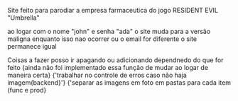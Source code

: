 Site feito para parodiar a empresa farmaceutica do jogo RESIDENT EVIL "Umbrella"

ao logar com o nome "john" e senha "ada" o site muda para a versão maligna 
enquanto isso nao ocorrer ou o email for diferente o site permanece igual


Coisas a fazer posso ir apagando ou adicionando dependnedo do que for feito
{ainda não foi implementado essa função de mudar ao logar de maneira certa}
{'trabalhar no controle de erros caso não haja imagem(backend}'}
{'separar as imagens em foto em pastas para cada item (func e prod}

